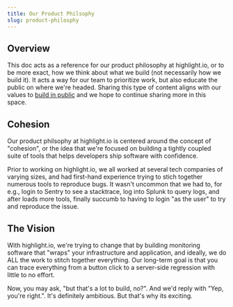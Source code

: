 ```yaml
---
title: Our Product Philsophy
slug: product-philosphy
---
```


## Overview 

This doc acts as a reference for our product philosophy at highlight.io, or to be more exact, how we think about what we build (not necessarily how we build it). It acts a way for our team to prioritize work, but also educate the public on where we're headed. Sharing this type of content aligns with our values to [build in public](./1_values.md#we-build-in-public) and we hope to continue sharing more in this space.

## Cohesion

Our product philsophy at highlight.io is centered around the concept of "cohesion", or the idea that we're focused on building  a tightly coupled suite of tools that helps developers ship software with confidence.

Prior to working on highlight.io, we all worked at several tech companies of varying sizes, and had first-hand experience trying to stich together numerous tools to reproduce bugs. It wasn't uncommon that we had to, for e.g., login to Sentry to see a stacktrace, log into Splunk to query logs, and after loads more tools, finally succumb to having to login "as the user" to try and reproduce the issue.

## The Vision

With highlight.io, we're trying to change that by building monitoring software that "wraps" your infrastructure and application, and ideally, we do ALL the work to stitch together everything. Our long-term goal is that you can trace everything from a button click to a server-side regression with little to no effort.

Now, you may ask, "but that's a lot to build, no?". And we'd reply with "Yep, you're right.". It's definitely ambitious. But that's why its exciting. 
